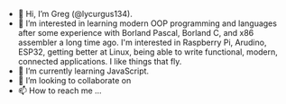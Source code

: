 - 👋 Hi, I’m Greg (@lycurgus134).
- 👀 I’m interested in learning modern OOP programming and languages after some experience with Borland Pascal, Borland C, and x86 assembler a long time ago. I'm interested in Raspberry Pi, Arudino, ESP32, getting better at Linux, being able to write functional, modern, connected applications. I like things that fly.
- 🌱 I’m currently learning JavaScript.
- 💞️ I’m looking to collaborate on 
- 📫 How to reach me ...

<!---
lycurgus134/lycurgus134 is a ✨ special ✨ repository because its `README.md` (this file) appears on your GitHub profile.
You can click the Preview link to take a look at your changes.
--->
